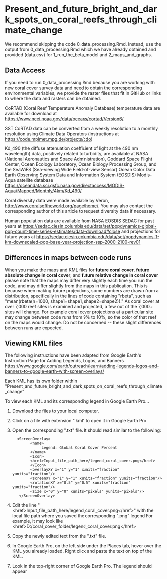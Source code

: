 # Present_and_future_bright_and_dark_spots_on_coral_reefs_through_climate_change

We recommend skipping the code 0_data_processing.Rmd. Instead, use the output from 0_data_processing.Rmd which we have already obtained and provided (data.csv) for 1_run_the_beta_model and 2_maps_and_graphs.

## Data Access

If you need to run 0_data_processing.Rmd because you are working with new coral cover survey data and need to obtain the corresponding environmental variables, we provide the raster files that fit in GitHub or links to where the data and rasters can be obtained. 

CoRTAD (Coral Reef Temperature Anomaly Database) temperature data are available for download at https://www.ncei.noaa.gov/data/oceans/cortad/Version6/

SST CoRTAD data can be converted from a weekly resolution to a monthly resolution using Climate Data Operators (instructions at https://code.mpimet.mpg.de/projects/cdo) 

Kd_490 (the diffuse attenuation coefficient of light at the 490 nm wavelength) data, positively related to turbidity, are available at NASA (National Aeronautics and Space Administration), Goddard Space Flight Center, Ocean Ecology Laboratory, Ocean Biology Processing Group, and the SeaWiFS (Sea-viewing Wide Field-of-view Sensor) Ocean Color Data Earth Observing System Data and Information System (EOSDIS) Modis-Aqua satellite database https://oceandata.sci.gsfc.nasa.gov/directaccess/MODIS-Aqua/Mapped/Monthly/4km/Kd_490/

Coral diversity data were made available by Veron, http://www.coralsoftheworld.org/page/home/. You may also contact the corresponding author of this article to request diversity data if necessary.

Human population data are available from NASA EOSDIS SEDAC for past years at https://sedac.ciesin.columbia.edu/data/set/popdynamics-global-pop-count-time-series-estimates/data-download#close and projections for future years at https://sedac.ciesin.columbia.edu/data/set/popdynamics-1-km-downscaled-pop-base-year-projection-ssp-2000-2100-rev01



## Differences in maps between code runs

When you make the maps and KML files for **future coral cover**, **future absolute change in coral cover**, and **future relative change in coral cover** please note that the maps may differ very slightly each time you run the code, and may differ slightly from the maps in this publication. This is because when making future projections, some numbers are drawn from a distribution, specifically in the lines of code containing "rbeta", such as "mean(rbeta(n=1000, shape1=shape1, shape2=shape2))." As coral cover at over 7,000 reef sites is examined and projected, a few out of the 7,000+ sites will change. For example coral cover projections at a particular site may change between code runs from 9% to 10%, so the color of that reef on the maps would change. Do not be concerned -- these slight differences between runs are expected.



## Viewing KML files

The following instructions have been adapted from Google Earth's Instruction Page for Adding Legends, Logos, and Banners
https://www.google.com/earth/outreach/learn/adding-legends-logos-and-banners-to-google-earth-with-screen-overlays/

Each KML has its own folder within "Present_and_future_bright_and_dark_spots_on_coral_reefs_through_climate_change"

To view each KML and its corresponding legend in Google Earth Pro...
1) Download the files to your local computer.
2) Click on a file with extension ".kml" to open it in Google Earth Pro
3) Open the corresponding ".txt" file. It should read similar to the following:
     
         <ScreenOverlay>
               <name>
                    Legend: Global Coral Cover Percent
               </name>
               <Icon>
               <href>Input_file_path_here/legend_coral_cover.png</href>
               </Icon>
               <overlayXY x="1" y="1" xunits="fraction" yunits="fraction"/>
               <screenXY x="1" y="1" xunits="fraction" yunits="fraction"/>
               <rotationXY x="0.5" y="0.5" xunits="fraction" yunits="fraction"/>
               <size x="0" y="0" xunits="pixels" yunits="pixels"/>
          </ScreenOverlay>
5) Edit the line "\<href\>Input_file_path_here/legend_coral_cover.png\</href\>" with the local file path where you saved the corresponding ".png" legend
For example, it may look like  \<href\>D:/coral_cover_folder/legend_coral_cover.png\</href\>
5) Copy the newly edited text from the ".txt" file.
6) In Google Earth Pro, on the left side under the Places tab, hover over the KML you already loaded. Right click and paste the text on top of the KML.
7) Look in the top-right corner of Google Earth Pro. The legend should appear
